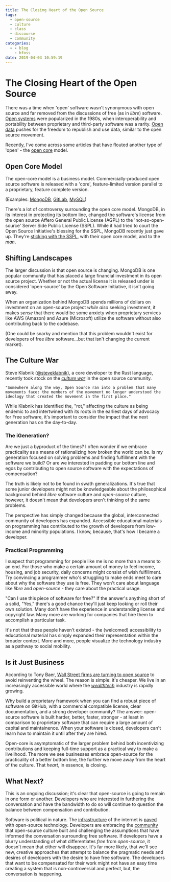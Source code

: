 ```yaml
---
title: The Closing Heart of the Open Source
tags:
  - open-source
  - culture
  - class
  - discourse
  - community
categories:
  - - blog
    - hfoss
date: 2019-04-03 10:59:19
---
```


# The Closing Heart of the Open Source #

There was a time when 'open' software wasn't synonymous with open source and far removed from the discussions of free (as in *libre*) software. [Open systems](https://en.wikipedia.org/wiki/Open_system_(computing)) were popularized in the 1980s, when interoperability and portability between proprietary and third-party software was a rarity. [Open data](https://en.wikipedia.org/wiki/Open_data) pushes for the freedom to republish and use data, similar to the open source movement. 

Recently, I've come across some articles that have flouted another type of 'open' - the [open core](https://en.wikipedia.org/wiki/Open-core_model) model.

## Open Core Model ##

The open-core model is a business model. Commercially-produced open source software is released with a 'core', feature-limited version parallel to a proprietary, feature complete version.

(Examples: [MongoDB](https://www.mongodb.com/), [GitLab](https://about.gitlab.com/), [MySQL](https://www.mysql.com/))

There's a lot of controversy surrounding the open core model. MongoDB, in its interest in protecting its bottom line, changed the software's license from the open source Affero General Public License (AGPL) to the 'not-so-open-source' Server Side Public License (SSPL). While it had tried to court the Open Source Initiative's blessing for the SSPL, MongoDB recently just gave up. They're [sticking with the SSPL](https://www.infoworld.com/article/3366297/open-source-licenses-may-not-matter-so-much-any-more.html), with their open core model, and to the *man*.

## Shifting Landscapes ##

The larger discussion is that open source is changing. MongoDB is one popular community that has placed a large financial investment in its open source project. Whether or not the actual license it is released under is considered 'open-source' by the Open Software Initiative, it isn't going away.

When an organization behind MongoDB spends millions of dollars on investment on an open-source project *while also* seeking investment, it makes *sense* that there would be some anxiety when proprietary services like AWS (Amazon) and Azure (Microsoft) utilize the software without also contributing back to the codebase.

(One could be snarky and mention that this problem wouldn't exist for developers of free *libre* software...but that isn't changing the current market).

## The Culture War ##

Steve Klabnik ([@steveklabnik](https://github.com/steveklabnik)), a core developer to the Rust language, recently took stock on the [*culture war*](https://words.steveklabnik.com/the-culture-war-at-the-heart-of-open-source) in the open source community. 

    "Somewhere along the way, Open Source ran into a problem that many movements face: the members of the movement no longer understood the ideology that created the movement in the first place."

While Klabnik has identified the, "rot," affecting the culture as being endemic to and intertwined with its roots in the earliest days of advocacy for Free software, it's important to consider the impact that the next generation has on the day-to-day.

### The iGeneration? ###

Are we just a byproduct of the times? I often wonder if we embrace practicality as a means of rationalizing how broken the world can be. Is my generation focused on solving problems and finding fulfillment with the software we build? Or are we interested in padding our bottom line and egos by contributing to open source software with the expectations of compensation?

The truth is likely not to be found in swath generalizations. It's true that some junior developers might not be knowledgeable about the philosophical background behind *libre* software culture and *open-source* culture, however, it doesn't mean that developers aren't thinking of the same problems. 

The perspective has simply changed because the global, interconnected community of developers has expanded. Accessible educational materials on programming has contributed to the growth of developers from low-income and minority populations. I know, because, that's how I became a developer.

### Practical Programming ###

I suspect that programming for people like me is no more than a means to an end. For those who make a certain amount of money to feel income, housing, and job security, daily concerns might consist of wish fulfillment. Try convincing a programmer who's struggling to make ends meet to care about why the software they use is free. They won't care about language like *libre* and *open-source* - they care about the practical usage. 

"Can I use this piece of software for free?" If the answer's anything short of a solid, "Yes," there's a good chance they'll just keep looking or roll their own solution. Many don't have the experience in understanding license and copyright law. Many more are working for companies that hire them to accomplish a particular task.

It's not that these people haven't existed - the (welcomed) accessibility to educational material has simply expanded their representation within the broader context. More and more, people visualize the technology industry as a pathway to social mobility.

## Is it Just Business ##

According to Tony Baer, [Wall Street firms are turning to open source](https://www.zdnet.com/article/open-source-growing-pains-is-open-core-the-answer/) to avoid reinventing the wheel. The reason is simple: it's cheaper. We live in an increasingly accessible world where the [*wealthtech*](https://www.forbes.com/sites/margueritacheng/2019/02/19/the-future-of-wealthtech/#6b8d8d5f35e6) industry is rapidly growing. 

Why build a proprietary framework when you can find a robust piece of software on GitHub, with a commercial compatible license, clear documentation, and a strong developer community? The answer: open-source software is built harder, better, faster, stronger - at least in comparison to proprietary software that can require a large amount of capital and maintainence. When your software is closed, developers can't learn how to maintain it until after they are hired.

Open-core is asymptomatic of the larger problem behind both incentivizing contributions and keeping full-time support as a practical way to make a livelihood. The more we see businesses embrace open-source for the practicality of a better bottom line, the further we move away from the heart of the culture. That *heart*, in essence, is closing.

## What Next? ##

This is an ongoing discussion; it's clear that open-source is going to remain in one form or another. Developers who are interested in furthering the conversation and have the bandwidth to do so will continue to question the balance between compensation and contribution.

Software is political in nature. The [infrastructure](https://opensourceinfra.org/) of the internet is [paved](https://www.fordfoundation.org/media/2976/roads-and-bridges-the-unseen-labor-behind-our-digital-infrastructure.pdf) with open-source technology. Developers are embracing the [community](http://opensourcebridge.org/) that open-source culture built and challenging the assumptions that have informed the conversation surrounding free software. If developers have a blurry understanding of what differentiates *free* from *open-source*, it doesn't mean that either will disappear. It's far more likely, that we'll see new, creative approaches that attempt to balance the pragmatic needs and desires of developers with the desire to have free software. The developers that want to be compensated for their work might not have an easy time creating a system that is non-controversial and perfect, but, the conversation is happening.



